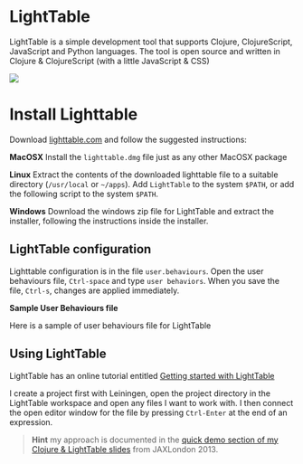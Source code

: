 # LightTable

  LightTable is a simple development tool that supports Clojure, ClojureScript, JavaScript and Python languages.  The tool is open source and written in Clojure & ClojureScript (with a little JavaScript & CSS)

![](/images/lighttable-screens.png)

# Install Lighttable

Download [lighttable.com](http://lighttable.com) and follow the suggested instructions:

**MacOSX**
  Install the `lighttable.dmg` file just as any other MacOSX package

**Linux**
  Extract the contents of the downloaded lighttable file to a suitable directory (`/usr/local` or `~/apps`).  Add `LightTable` to the system `$PATH`, or add the following script to the system `$PATH`.

<script src="https://gist.github.com/jr0cket/40988a6d6502883bbcf999ae545cbd0d.js"></script>

**Windows**
  Download the windows zip file for LightTable and extract the installer, following the instructions inside the installer.

## LightTable configuration

  Lighttable configuration is in the file `user.behaviours`.  Open the user behaviours file, `Ctrl-space` and type `user behaviors`.  When you save the file, `Ctrl-s`, changes are applied immediately.

**Sample User Behaviours file**

Here is a sample of user behaviours file for LightTable

<script src="https://gist.github.com/jr0cket/80344ffed2562fc50102c2dade0b48a8.js"></script>


## Using LightTable

  LightTable has an online tutorial entitled [Getting started with LightTable](http://docs.lighttable.com/tutorials/full/)

  I create a project first with Leiningen, open the project directory in the LightTable workspace and open any files I want to work with.  I then connect the open editor window for the file by pressing `Ctrl-Enter` at the end of an expression.

> **Hint** my approach is documented in the [quick demo section of my Clojure & LightTable slides](http://jr0cket.co.uk/slides/jax-london-2013-light-table.html#/sec-12) from JAXLondon 2013.
